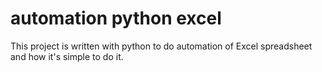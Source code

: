 # automation python excel

This project is written with python to do automation of 
Excel spreadsheet and how it's simple to do it.
